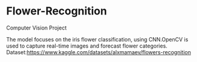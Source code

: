 # Flower-Recognition
Computer Vision Project

The model focuses on the iris flower classification, using CNN.OpenCV is used to capture real-time images and forecast flower categories.
Dataset:https://www.kaggle.com/datasets/alxmamaev/flowers-recognition
